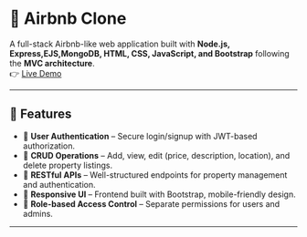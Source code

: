 # 🏡 Airbnb Clone
A full-stack Airbnb-like web application built with **Node.js, Express,EJS,MongoDB, HTML, CSS, JavaScript, and Bootstrap** following the **MVC architecture**.  
👉 [Live Demo](https://major-project-gagv.onrender.com/listings)

---

## 🚀 Features
- 🔹 **User Authentication** – Secure login/signup with JWT-based authorization.  
- 🔹 **CRUD Operations** – Add, view, edit (price, description, location), and delete property listings.  
- 🔹 **RESTful APIs** – Well-structured endpoints for property management and authentication.  
- 🔹 **Responsive UI** – Frontend built with Bootstrap, mobile-friendly design.  
- 🔹 **Role-based Access Control** – Separate permissions for users and admins.  

---
